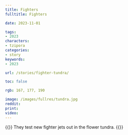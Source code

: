 ```yaml
---
title: Fighters
fulltitle: Fighters

date: 2023-11-01

tags:
- 2023
characters:
- tzipora
categories:
- story
keywords:
- 2023

url: /stories/fighter-tundra/

toc: false

rgb: 167, 177, 190

image: /images/fullres/tundra.jpg
reddit:
print:
video:
---
```

{{<note caption>}}
They test new fighter jets out in the flower tundra.
{{</note>}}